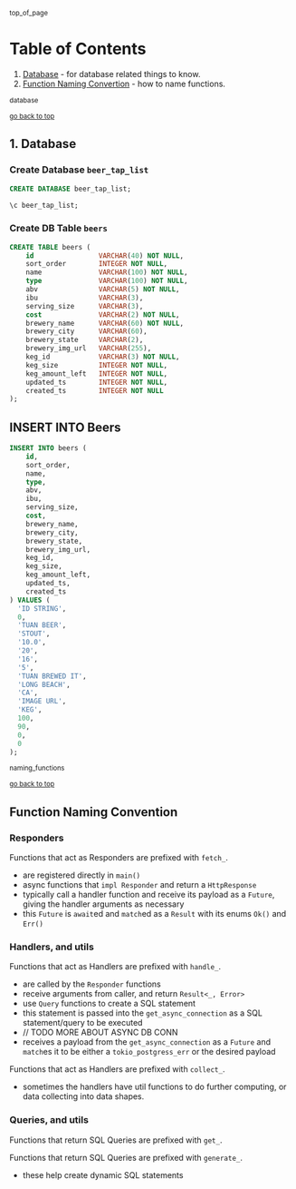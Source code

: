 <!-- checkout markdown snippets: pagetop, goback, makelinks, atag, ltag for making links to top of page, and elsewhere -->

<sub><a name="top_of_page">top_of_page</a></sub>
 
# Table of Contents 

1. [Database](#database) - for database related things to know.
2. [Function Naming Convertion](#naming_functions) - how to name functions.

<sub><a name="database">database</a></sub>
  
<sub>[go back to top](#top_of_page)</sub>  

## 1. Database 

### Create Database `beer_tap_list`

```sql
CREATE DATABASE beer_tap_list;

\c beer_tap_list;
```

### Create DB Table `beers`

```sql
CREATE TABLE beers (
    id                VARCHAR(40) NOT NULL,
    sort_order        INTEGER NOT NULL,
    name              VARCHAR(100) NOT NULL,
    type              VARCHAR(100) NOT NULL,
    abv               VARCHAR(5) NOT NULL,
    ibu               VARCHAR(3),
    serving_size      VARCHAR(3),
    cost              VARCHAR(2) NOT NULL,
    brewery_name      VARCHAR(60) NOT NULL,
    brewery_city      VARCHAR(60),
    brewery_state     VARCHAR(2),
    brewery_img_url   VARCHAR(255), 
    keg_id            VARCHAR(3) NOT NULL,
    keg_size          INTEGER NOT NULL, 
    keg_amount_left   INTEGER NOT NULL,
    updated_ts        INTEGER NOT NULL,
    created_ts        INTEGER NOT NULL
);
```

## INSERT INTO Beers

```sql
INSERT INTO beers (
    id,
    sort_order,
    name,
    type,
    abv,
    ibu,
    serving_size,
    cost,
    brewery_name,
    brewery_city,
    brewery_state,
    brewery_img_url,
    keg_id,
    keg_size,
    keg_amount_left,
    updated_ts,
    created_ts
) VALUES (
  'ID STRING',
  0,
  'TUAN BEER',
  'STOUT',
  '10.0',
  '20',
  '16',
  '5',
  'TUAN BREWED IT',
  'LONG BEACH',
  'CA',
  'IMAGE URL',
  'KEG',
  100,
  90,
  0,
  0
);
```

<sub><a name="naming_functions">naming_functions</a></sub>  
  
<sub>[go back to top](#top_of_page)</sub>  

## Function Naming Convention

### Responders

Functions that act as Responders are prefixed with `fetch_`.

- are registered directly in `main()`
- async functions that `impl Responder` and return a `HttpResponse`
- typically call a handler function and receive its payload as a `Future`, giving the handler arguments as necessary
- this `Future` is `await`ed and `match`ed as a `Result` with its enums `Ok()` and `Err()`

### Handlers, and utils

Functions that act as Handlers are prefixed with `handle_`.  

- are called by the `Responder` functions
- receive arguments from caller, and return `Result<_, Error>`
- use `Query` functions to create a SQL statement
- this statement is passed into the `get_async_connection` as a SQL statement/query to be executed
- // TODO MORE ABOUT ASYNC DB CONN
- receives a payload from the `get_async_connection` as a `Future` and `match`es it to be either a `tokio_postgress_err` or the desired payload

Functions that act as Handlers are prefixed with `collect_`.  

- sometimes the handlers have util functions to do further computing, or data collecting into data shapes.

### Queries, and utils

Functions that return SQL Queries are prefixed with `get_`.  

Functions that return SQL Queries are prefixed with `generate_`.  

- these help create dynamic SQL statements
